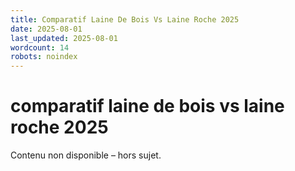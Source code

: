 ```yaml
---
title: Comparatif Laine De Bois Vs Laine Roche 2025
date: 2025-08-01
last_updated: 2025-08-01
wordcount: 14
robots: noindex
---
```


# comparatif laine de bois vs laine roche 2025

Contenu non disponible – hors sujet.